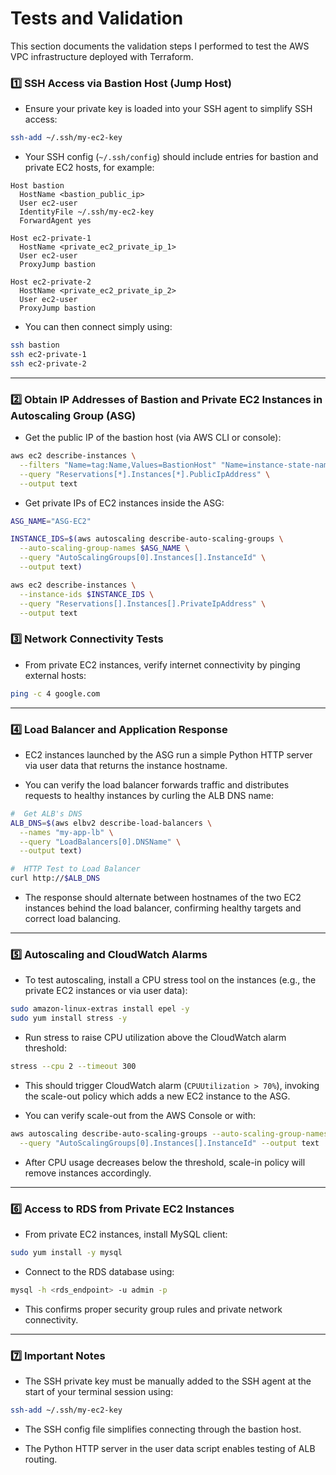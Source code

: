# Tests and Validation

This section documents the validation steps I performed to test the AWS VPC infrastructure deployed with Terraform.

### 1️⃣ SSH Access via Bastion Host (Jump Host)

* Ensure your private key is loaded into your SSH agent to simplify SSH access:

```bash
ssh-add ~/.ssh/my-ec2-key
```

* Your SSH config (`~/.ssh/config`) should include entries for bastion and private EC2 hosts, for example:

```ssh-config
Host bastion
  HostName <bastion_public_ip>
  User ec2-user
  IdentityFile ~/.ssh/my-ec2-key
  ForwardAgent yes

Host ec2-private-1
  HostName <private_ec2_private_ip_1>
  User ec2-user
  ProxyJump bastion

Host ec2-private-2
  HostName <private_ec2_private_ip_2>
  User ec2-user
  ProxyJump bastion
```

* You can then connect simply using:

```bash
ssh bastion
ssh ec2-private-1
ssh ec2-private-2
```

---

### 2️⃣ Obtain IP Addresses of Bastion and Private EC2 Instances in Autoscaling Group (ASG)

* Get the public IP of the bastion host (via AWS CLI or console):

```bash
aws ec2 describe-instances \
  --filters "Name=tag:Name,Values=BastionHost" "Name=instance-state-name,Values=running" \
  --query "Reservations[*].Instances[*].PublicIpAddress" \
  --output text
```

* Get private IPs of EC2 instances inside the ASG:

```bash
ASG_NAME="ASG-EC2"

INSTANCE_IDS=$(aws autoscaling describe-auto-scaling-groups \
  --auto-scaling-group-names $ASG_NAME \
  --query "AutoScalingGroups[0].Instances[].InstanceId" \
  --output text)

aws ec2 describe-instances \
  --instance-ids $INSTANCE_IDS \
  --query "Reservations[].Instances[].PrivateIpAddress" \
  --output text
```

### 3️⃣ Network Connectivity Tests

* From private EC2 instances, verify internet connectivity by pinging external hosts:

```bash
ping -c 4 google.com
```

---

### 4️⃣ Load Balancer and Application Response

* EC2 instances launched by the ASG run a simple Python HTTP server via user data that returns the instance hostname.

* You can verify the load balancer forwards traffic and distributes requests to healthy instances by curling the ALB DNS name:

```bash
#  Get ALB's DNS
ALB_DNS=$(aws elbv2 describe-load-balancers \
  --names "my-app-lb" \
  --query "LoadBalancers[0].DNSName" \
  --output text)

#  HTTP Test to Load Balancer
curl http://$ALB_DNS
```

* The response should alternate between hostnames of the two EC2 instances behind the load balancer, confirming healthy targets and correct load balancing.

---

### 5️⃣ Autoscaling and CloudWatch Alarms

* To test autoscaling, install a CPU stress tool on the instances (e.g., the private EC2 instances or via user data):

```bash
sudo amazon-linux-extras install epel -y
sudo yum install stress -y
```

* Run stress to raise CPU utilization above the CloudWatch alarm threshold:

```bash
stress --cpu 2 --timeout 300
```

* This should trigger CloudWatch alarm (`CPUUtilization > 70%`), invoking the scale-out policy which adds a new EC2 instance to the ASG.

* You can verify scale-out from the AWS Console or with:

```bash
aws autoscaling describe-auto-scaling-groups --auto-scaling-group-names $ASG_NAME \
  --query "AutoScalingGroups[0].Instances[].InstanceId" --output text
```

* After CPU usage decreases below the threshold, scale-in policy will remove instances accordingly.

---

### 6️⃣ Access to RDS from Private EC2 Instances

* From private EC2 instances, install MySQL client:

```bash
sudo yum install -y mysql
```

* Connect to the RDS database using:

```bash
mysql -h <rds_endpoint> -u admin -p
```

* This confirms proper security group rules and private network connectivity.

---

### 7️⃣ Important Notes

* The SSH private key must be manually added to the SSH agent at the start of your terminal session using:

```bash
ssh-add ~/.ssh/my-ec2-key
```

* The SSH config file simplifies connecting through the bastion host.

* The Python HTTP server in the user data script enables testing of ALB routing.
